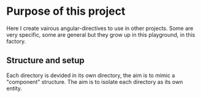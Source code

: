 # Purpose of this project

Here I create vairous angular-directives to use in other projects.
Some are very specific, some are general but they grow up in this playground, in this factory.

## Structure and setup

Each directory is devided in its own directory, the aim is to mimic a "component" structure.
The aim is to isolate each directory as its own entity.